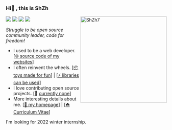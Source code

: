 ### Hi👋 , this is ShZh 
<img align="right" alt="ShZh7" width="270px" src="https://media.giphy.com/media/SWoSkN6DxTszqIKEqv/giphy.gif" />

![](https://img.shields.io/badge/age-21-brightgreen)
![](https://img.shields.io/badge/sex-male-yellow)
![](https://img.shields.io/badge/country-CN-red)
![](https://visitor-badge.glitch.me/badge?page_id=imShZh.imShZh)

*Struggle to be open source community leader, code for freedom!*

- I used to be a web developer. [[🌐 source code of my websites](https://github.com/ShZh-websites)]
- I often reinvent the wheels. [[📦 toys made for fun](https://github.com/ShZh-Playground)] | [[⚡ libraries can be used](https://github.com/ShZh-libraries)]
- I love contributing open source projects. [🤔 [currently none](https://github.com/imShZh)]
- More interesting details about me. [[🔭 my homepage](https://shzh.me)] | [[☘️ Curriculum Vitae](https://github.com/imShZh)]

I'm looking for 2022 winter internship.
